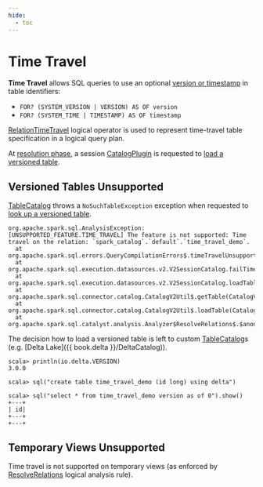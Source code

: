 ```yaml
---
hide:
  - toc
---
```


# Time Travel

**Time Travel** allows SQL queries to use an optional [version or timestamp](../sql/AstBuilder.md#withTimeTravel) in table identifiers:

* `FOR? (SYSTEM_VERSION | VERSION) AS OF version`
* `FOR? (SYSTEM_TIME | TIMESTAMP) AS OF timestamp`

[RelationTimeTravel](../logical-operators/RelationTimeTravel.md) logical operator is used to represent time-travel table specification in a logical query plan.

At [resolution phase](../QueryExecution.md#analyzed), a session [CatalogPlugin](../connector/catalog/CatalogPlugin.md) is requested to [load a versioned table](../connector/catalog/CatalogV2Util.md#loadTable).

## Versioned Tables Unsupported

[TableCatalog](../connector/catalog/TableCatalog.md) throws a `NoSuchTableException` exception when requested to [look up a versioned table](../connector/catalog/TableCatalog.md#getTable).

```text
org.apache.spark.sql.AnalysisException: [UNSUPPORTED_FEATURE.TIME_TRAVEL] The feature is not supported: Time travel on the relation: `spark_catalog`.`default`.`time_travel_demo`.
  at org.apache.spark.sql.errors.QueryCompilationErrors$.timeTravelUnsupportedError(QueryCompilationErrors.scala:3285)
  at org.apache.spark.sql.execution.datasources.v2.V2SessionCatalog.failTimeTravel(V2SessionCatalog.scala:95)
  at org.apache.spark.sql.execution.datasources.v2.V2SessionCatalog.loadTable(V2SessionCatalog.scala:87)
  at org.apache.spark.sql.connector.catalog.CatalogV2Util$.getTable(CatalogV2Util.scala:350)
  at org.apache.spark.sql.connector.catalog.CatalogV2Util$.loadTable(CatalogV2Util.scala:336)
  at org.apache.spark.sql.catalyst.analysis.Analyzer$ResolveRelations$.$anonfun$resolveRelation$3(Analyzer.scala:1268)
```

The decision how to load a versioned table is left to custom [TableCatalog](../connector/catalog/TableCatalog.md#implementations)s (e.g. [Delta Lake]({{ book.delta }}/DeltaCatalog)).

```text
scala> println(io.delta.VERSION)
3.0.0

scala> sql("create table time_travel_demo (id long) using delta")

scala> sql("select * from time_travel_demo version as of 0").show()
+---+
| id|
+---+
+---+
```

## Temporary Views Unsupported

Time travel is not supported on temporary views (as enforced by [ResolveRelations](../logical-analysis-rules/ResolveRelations.md#resolveTempView) logical analysis rule).
